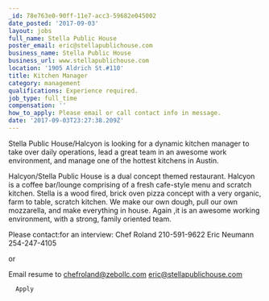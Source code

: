 ```yaml
---
_id: 78e763e0-90ff-11e7-acc3-59682e045002
date_posted: '2017-09-03'
layout: jobs
full_name: Stella Public House
poster_email: eric@stellapublichouse.com
business_name: Stella Public House
business_url: www.stellapublichouse.com
location: '1905 Aldrich St.#110'
title: Kitchen Manager
category: management
qualifications: Experience required.
job_type: full_time
compensation: ''
how_to_apply: Please email or call contact info in message.
date: '2017-09-03T23:27:38.209Z'
---
```

Stella Public House/Halcyon is looking for a dynamic kitchen manager to take over daily operations, lead a great team in an awesome work environment, and manage one of the hottest kitchens in Austin.   

Halcyon/Stella Public House is a dual concept themed restaurant.  Halcyon is a coffee bar/lounge comprising of a fresh cafe-style menu and scratch kitchen.  Stella is a wood fired, brick oven pizza concept with a very organic, farm to table, scratch kitchen.  We make our own dough, pull our own mozzarella, and make everything in house.  Again ,it is an awesome working environment, with a strong, family oriented team.  


Please contact:for an interview:
Chef Roland      210-591-9622
Eric Neumann   254-247-4105

or

Email resume to 
chefroland@zebollc.com
eric@stellapublichouse.com





  

      Apply
